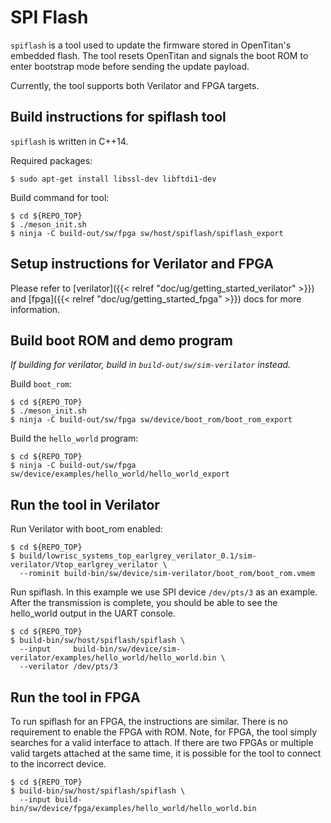 # SPI Flash

`spiflash` is a tool used to update the firmware stored in OpenTitan's embedded flash.
The tool resets OpenTitan and signals the boot ROM to enter bootstrap mode
before sending the update payload.

Currently, the tool supports both Verilator and FPGA targets.

## Build instructions for spiflash tool

`spiflash` is written in C++14.

Required packages:

```console
$ sudo apt-get install libssl-dev libftdi1-dev
```

Build command for tool:

```console
$ cd ${REPO_TOP}
$ ./meson_init.sh
$ ninja -C build-out/sw/fpga sw/host/spiflash/spiflash_export
```

## Setup instructions for Verilator and FPGA
Please refer to [verilator]({{< relref "doc/ug/getting_started_verilator" >}}) and [fpga]({{< relref "doc/ug/getting_started_fpga" >}}) docs for more information.

## Build boot ROM and demo program

_If building for verilator, build in `build-out/sw/sim-verilator` instead._

Build `boot_rom`:
```console
$ cd ${REPO_TOP}
$ ./meson_init.sh
$ ninja -C build-out/sw/fpga sw/device/boot_rom/boot_rom_export
```

Build the `hello_world` program:
```console
$ cd ${REPO_TOP}
$ ninja -C build-out/sw/fpga sw/device/examples/hello_world/hello_world_export
```

## Run the tool in Verilator

Run Verilator with boot_rom enabled:

```console
$ cd ${REPO_TOP}
$ build/lowrisc_systems_top_earlgrey_verilator_0.1/sim-verilator/Vtop_earlgrey_verilator \
  --rominit build-bin/sw/device/sim-verilator/boot_rom/boot_rom.vmem
```

Run spiflash. In this example we use SPI device `/dev/pts/3` as an example.
After the transmission is complete, you should be able to see the hello_world output in the UART console.

```console
$ cd ${REPO_TOP}
$ build-bin/sw/host/spiflash/spiflash \
  --input     build-bin/sw/device/sim-verilator/examples/hello_world/hello_world.bin \
  --verilator /dev/pts/3
```

## Run the tool in FPGA

To run spiflash for an FPGA, the instructions are similar.
There is no requirement to enable the FPGA with ROM.
Note, for FPGA, the tool simply searches for a valid interface to attach.
If there are two FPGAs or multiple valid targets attached at the same time, it is possible for the tool to connect to the incorrect device.

```console
$ cd ${REPO_TOP}
$ build-bin/sw/host/spiflash/spiflash \
  --input build-bin/sw/device/fpga/examples/hello_world/hello_world.bin
```
